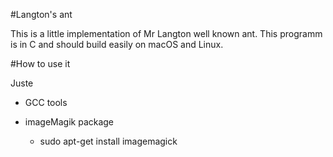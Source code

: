 #Langton's ant

This is a little implementation of Mr Langton well known ant. This programm is in C and should build easily on macOS and Linux.

#How to use it

Juste 

* GCC tools

* imageMagik package 

  * sudo apt-get install imagemagick
